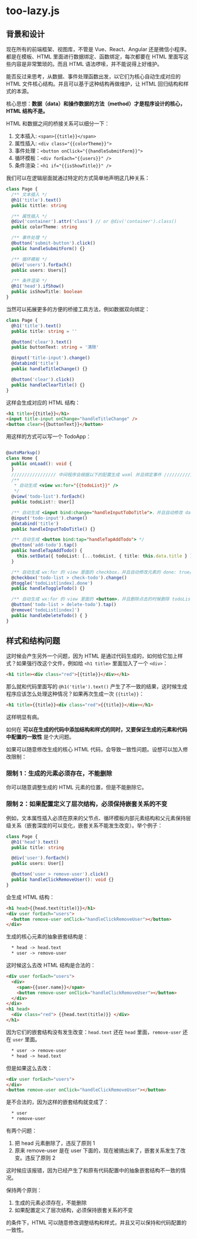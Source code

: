 # too-lazy.js

## 背景和设计 
现在所有的前端框架、视图库，不管是 Vue、React、Angular 还是微信小程序。都是在模板、HTML 里面进行数据绑定、函数绑定，每次都要在 HTML 里面写这些内容是非常繁琐的。而且 HTML 语法啰嗦，并不能说得上好维护。

能否反过来思考，从数据、事件处理函数出发，以它们为核心自动生成对应的 HTML 文件核心结构。并且可以基于这种结构再做维护，让 HTML 回归结构和样式的本源。

核心思想：**数据（data）和操作数据的方法（method）才是程序设计的核心，HTML 结构不是。**

HTML 和数据之间的桥接关系可以细分一下：

1. 文本插入: `<span>{{title}}</span>`
2. 属性插入: `<div class="{{colorTheme}}">`
3. 事件处理：`<button onClick="{{handleSubmitForm}}">`
4. 循环模板：`<div forEach="{{users}}" />`
5. 条件渲染：`<h1 if="{{isShowTitle}}" />`

我们可以在逻辑层面就通过特定的方式简单地声明这几种关系：

```typescript
class Page {
  /** 文本插入 */
  @h1('title').text()
  public tittle: string

  /** 属性插入 */
  @div('container').attr('class') // or @div('container').class()
  public colorTheme: string

  /** 事件处理 */
  @button('submit-button').click()
  public handleSubmitForm() {}

  /** 循环模板 */
  @div('users').forEach()
  public users: Users[]

  /** 条件渲染 */
  @h1('head').ifShow()
  public isShowTitle: boolean
}
```

当然可以拓展更多的方便的桥接工具方法，例如数据双向绑定：

```typescript
class Page {
  @h1('title').text()
  public title: string = ''

  @button('clear').text()
  public buttonText: string = '清除'

  @input('title-input').change()
  @databind('title')
  public handleTitleChange() {}

  @button('clear').click()
  public handleClearTitle() {}
}
```

这样会生成对应的 HTML 结构：

```html
<h1 title>{{title}}</h1>
<input title-input onChange="handleTitleChange" />
<button clear>{{buttonText}}</button>
```

用这样的方式可以写一个 TodoApp：

```typescript

@autoMarkup()
class Home {
  public onLoad(): void {
  }
  ///////////////// 中间程序会根据以下的配置生成 wxml 并且绑定事件 ///////////////////////////
  /**
   * 自动生成 <view wx:for="{{todoList}}" />
   */
  @view('todo-list').forEach()
  public todoList!: User[]

  /** 自动生成 <input bind:change="handleInputToDoTitle">，并且自动修改 data.title */
  @input('todo-input').change()
  @databind('title')
  public handleInputToDoTitle() {}

  /** 自动生成 <button bind:tap="handleTapAddTodo"> */
  @button('add-todo').tap()
  public handleTapAddTodo() {
    this.setData({ todoList: [...todoList, { title: this.data.title } ], title: '' })
  }

  /** 自动生成 wx:for 的 view 里面的 checkbox，并且自动修改元素的 done: true/false */
  @checkbox('todo-list > check-todo').change()
  @toggle('todoList[index].done')
  public handleToggleTodo() {}

  /** 自动生成 wx:for 的 view 里面的 <button>，并且删除点击的时候删除 todoList[index] */
  @button('todo-list > delete-todo').tap()
  @remove('todoList[index]')
  public handleDeleteTodo() { }
}
```

## 样式和结构问题

这时候会产生另外一个问题，因为 HTML 是通过代码生成的，如何给它加上样式？如果强行改这个文件，例如给 `<h1 title>` 里面加入了一个 `<div>`：

```html
<h1 title><div class="red">{{title}}</div></h1>
```

那么就和代码里面写的 `@h1('title').text()` 产生了不一致的结果，这时候生成程序应该怎么处理这种情况？如果再次生成一次 `{{title}}`：

```html
<h1 title>{{title}}<div class="red">{{title}}</div></h1>
```

这样明显有病。

如何在 **可以在生成的代码中添加结构和样式的同时，又要保证生成的元素和代码中配置的一致性** 是个大问题。

如果可以随意修改生成的核心 HTML 代码，会导致一致性问题。设想可以加入修改限制：

### 限制 1：生成的元素必须存在，不能删除
你可以随意调整生成的 HTML 元素的位置，但是不能删除它。

### 限制 2：如果配置定义了层次结构，必须保持嵌套关系的不变

例如，文本属性插入必须在原来的父节点、循环模板内部元素结构和父元素保持层级关系（嵌套深度的可以变化，嵌套关系不能发生改变）。举个例子：

```typescript
class Page {
  @h1('head').text()
  public title: string

  @div('user').forEach()
  public users: User[]

  @button('user > remove-user').click()
  public handleClickRemoveUser(): void {}
}
```

会生成 HTML 结构：

```html
<h1 head>{{head.text(title)}}</h1>
<div user forEach="users">
  <button remove-user onClick="handleClickRemoveUser"></button>
</div>
```

生成的核心元素的抽象嵌套结构是：

```html
  * head -> head.text
  * user -> remove-user
```

这时候这么去改 HTML 结构是合法的：

```html
<div user forEach="users">
  <div>
    <span>{{user.name}}</span>
    <button remove-user onClick="handleClickRemoveUser"></button>
  </div>
</div>
<h1 head>
  <div class="red"> {{head.text(title)}} </div>
</h1>
```

因为它们的嵌套结构没有发生改变：`head.text` 还在 `head` 里面，`remove-user` 还在 `user` 里面。

```html
  * user -> remove-user
  * head -> head.text
```

但是如果这么去改：

```html
<div user forEach="users">
</div>
<button remove-user onClick="handleClickRemoveUser"></button>
```

是不合法的，因为这样的嵌套结构就变成了：

```html
  * user
  * remove-user
```

有两个问题：

1. 把 head 元素删除了，违反了原则 1
2. 原来 remove-user 是在 user 下面的，现在被搞出来了，嵌套关系发生了改变。违反了原则 2

这时候应该报错，因为已经产生了和原有代码配置中的抽象嵌套结构不一致的情况。

保持两个原则：

1. 生成的元素必须存在，不能删除
2. 如果配置定义了层次结构，必须保持嵌套关系的不变

的条件下，HTML 可以随意修改调整结构和样式，并且又可以保持和代码配置的一致性。
